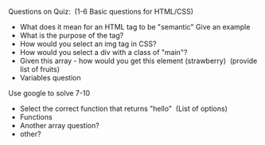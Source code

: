 Questions on Quiz: 
(1-6 Basic questions for HTML/CSS)

- What does it mean for an HTML tag to be "semantic" Give an example
- What is the purpose of the <head> tag?
- How would you select an img tag in CSS? 
- How would you select a div with a class of "main"?
- Given this array - how would you get this element (strawberry) 
(provide list of fruits)
- Variables question

Use google to solve 7-10
- Select the correct function that returns "hello" 
(List of options) 
- Functions
- Another array question?
- other?
